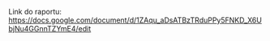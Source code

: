Link do raportu: https://docs.google.com/document/d/1ZAqu_aDsATBzTRduPPy5FNKD_X6UbjNu4GGnnTZYmE4/edit
